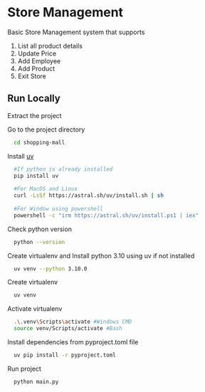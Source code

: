 
# Store Management

Basic Store Management system that supports
1. List all product details
2. Update Price
3. Add Employee
4. Add Product
5. Exit Store


## Run Locally

Extract the project

Go to the project directory

```bash
  cd shopping-mall
```

Install [uv](https://docs.astral.sh/uv)

```bash
  #If python is already installed
  pip install uv 
  
  #For MacOS and Linux
  curl -LsSf https://astral.sh/uv/install.sh | sh 
  
  #For Window using powershell
  powershell -c "irm https://astral.sh/uv/install.ps1 | iex"
```

Check python version

```bash
  python --version
```

Create virtualenv and Install python 3.10 using uv if not installed

```bash
  uv venv --python 3.10.0
```

Create virtualenv

```bash
  uv venv
```

Activate virtualenv

```bash
  .\.venv\Scripts\activate #Windows CMD
  source venv/Scripts/activate #Bash
```

Install dependencies from pyproject.toml file

```bash
  uv pip install -r pyproject.toml
```

Run project

```bash
  python main.py
```

